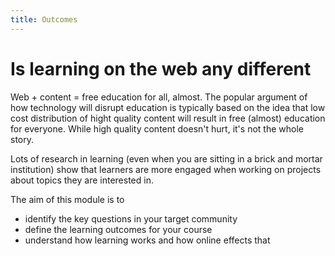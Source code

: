 ```yaml
---
title: Outcomes
---
```


# Is learning on the web any different

Web + content = free education for all, almost. The popular argument of how technology will disrupt education is typically based on the idea that low cost distribution of hight quality content will result in free (almost) education for everyone. While high quality content doesn't hurt, it's not the whole story.

Lots of research in learning (even when you are sitting in a brick and mortar institution) show that learners are more engaged when working on projects about topics they are interested in. 

The aim of this module is to

- identify the key questions in your target community
- define the learning outcomes for your course
- understand how learning works and how online effects that
